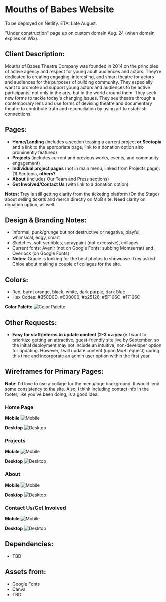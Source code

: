 # Mouths of Babes Website

To be deployed on Netlify. ETA: Late August.

"Under construction" page up on custom domain Aug. 24 (when domain expires on Wix).

## Client Description:

Mouths of Babes Theatre Company was founded in 2014 on the principles of active agency and respect for young adult audiences and actors. They’re dedicated to creating engaging, interesting, and smart theatre for actors and audiences for the purposes of building community. They especially want to promote and support young actors and audiences to be active participants, not only in the arts, but in the world around them. They seek new forms to tackle today's changing issues. They see theatre through a contemporary lens and use forms of devising theatre and documentary theatre to contribute truth and reconciliation by using art to establish connections.

## Pages:

- **Home/Landing** (includes a section teasing a current project **or Scotopia** and a link to the appropriate page, link to a donation option also prominently featured)
- **Projects** (includes current and previous works, events, and community engagement)
- **Individual project pages** (not in main menu, linked from Projects page): (1) Scotopia, **others?**
- **About** (includes Our Team and Press sections)
- **Get Involved/Contact Us** (with link to a donation option)

**Notes:** Trey is still getting clarity from the ticketing platform (On the Stage) about selling tickets and merch directly on MoB site. Need clarity on donation option, as well.

## Design & Branding Notes:

- Informal, punk/grunge but not destructive or negative, playful, whimsical, edgy, smart
- Sketches, soft scribbles, spraypaint (not excessive), collages
- Current fonts: Avenir (not on Google Fonts; subbing Montserrat) and Overlock (on Google Fonts)
- **Notes:** Gracie is looking for the best photos to showcase. Trey asked Chloe about making a couple of collages for the site.

## Colors:

- Red, burnt orange, black, white, dark purple, dark blue
- Hex Codes: #B50D0D, #000000, #b25126, #5F106C, #17106C

**Color Palette**
![Color Palette](./public/images/wireframes/colors.jpeg)

## Other Requests:

- **Easy for staff/interns to update content (2-3 x a year):** I want to prioritize getting an attractive, guest-friendly site live by September, so the initial deployment may not include an intuitive, non-developer option for updating. However, I will update content (upon MoB request) during this time and incorporate an admin user option within the first year.

## Wireframes for Primary Pages:

**Note:** I'd love to use a collage for the menu/logo background. It would lend some consistency to the site. Also, I think including contact info in the footer, like you've been doing, is a good idea.

### Home Page

**Mobile**
![Mobile](./public/images/wireframes/home-mobile.jpeg)

**Desktop**
![Desktop](./public/images/wireframes/home-desktop.png)

### Projects

**Mobile**
![Mobile](./public/images/wireframes/projects-mobile.jpeg)

**Desktop**
![Desktop](./public/images/wireframes/projects-desktop.jpeg)

### About

**Mobile**
![Mobile](./public/images/wireframes/about-mobile.jpeg)

**Desktop**
![Desktop](./public/images/wireframes/about-desktop.png)

### Contact Us/Get Involved

**Mobile**
![Mobile](./public/images/wireframes/getinvolved-mobile.jpeg)

**Desktop**
![Desktop](./public/images/wireframes/getinvolved-desktop.jpeg)

## Dependencies:

- TBD

## Assets from:

- Google Fonts
- Canva
- TBD
